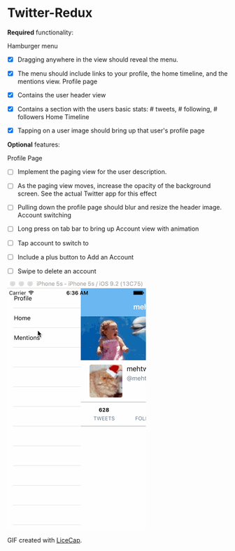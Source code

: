 # Twitter-Redux

**Required** functionality:

Hamburger menu
- [x] Dragging anywhere in the view should reveal the menu.
- [x] The menu should include links to your profile, the home timeline, and the mentions view.
Profile page
- [x] Contains the user header view
- [x] Contains a section with the users basic stats: # tweets, # following, # followers
Home Timeline
- [x] Tapping on a user image should bring up that user's profile page


**Optional** features:

Profile Page
- [ ] Implement the paging view for the user description.
- [ ] As the paging view moves, increase the opacity of the background screen. See the actual Twitter app for this effect
- [ ] Pulling down the profile page should blur and resize the header image.
Account switching
- [ ] Long press on tab bar to bring up Account view with animation
- [ ] Tap account to switch to
- [ ] Include a plus button to Add an Account
- [ ] Swipe to delete an account



![Demo](twitterreduxdemo.gif)

GIF created with [LiceCap](http://www.cockos.com/licecap/).